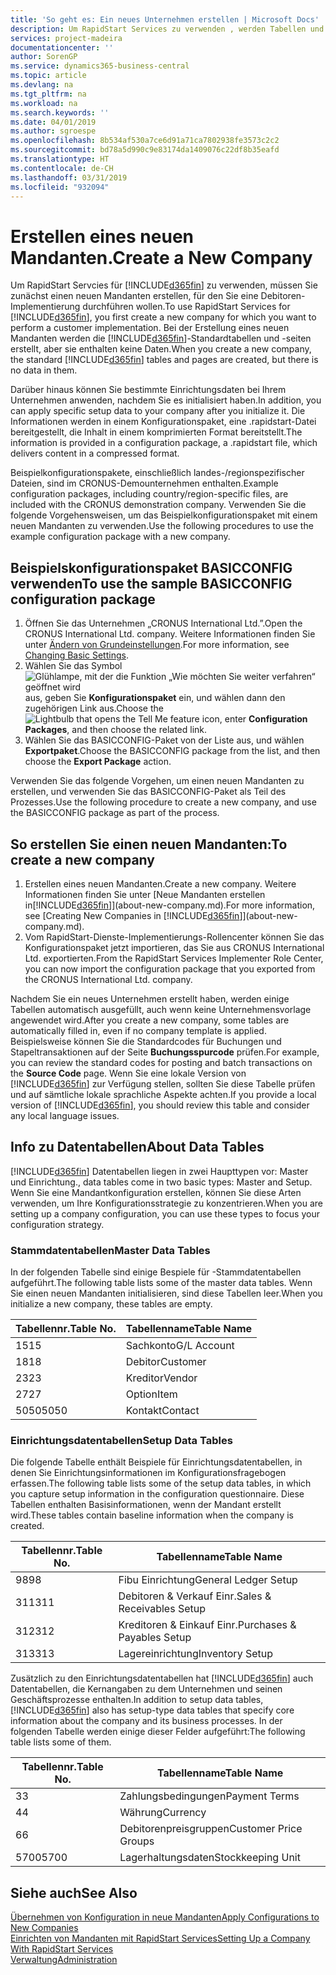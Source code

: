 ```yaml
---
title: 'So geht es: Ein neues Unternehmen erstellen | Microsoft Docs'
description: Um RapidStart Services zu verwenden , werden Tabellen und Seiten erstellt, aber sie enthalten keine Daten.
services: project-madeira
documentationcenter: ''
author: SorenGP
ms.service: dynamics365-business-central
ms.topic: article
ms.devlang: na
ms.tgt_pltfrm: na
ms.workload: na
ms.search.keywords: ''
ms.date: 04/01/2019
ms.author: sgroespe
ms.openlocfilehash: 8b534af530a7ce6d91a71ca7802938fe3573c2c2
ms.sourcegitcommit: bd78a5d990c9e83174da1409076c22df8b35eafd
ms.translationtype: HT
ms.contentlocale: de-CH
ms.lasthandoff: 03/31/2019
ms.locfileid: "932094"
---
```

# <a name="create-a-new-company"></a><span data-ttu-id="10e85-103">Erstellen eines neuen Mandanten.</span><span class="sxs-lookup"><span data-stu-id="10e85-103">Create a New Company</span></span>
<span data-ttu-id="10e85-104">Um RapidStart Servcies für [!INCLUDE[d365fin](includes/d365fin_md.md)] zu verwenden, müssen Sie zunächst einen neuen Mandanten erstellen, für den Sie eine Debitoren-Implementierung durchführen wollen.</span><span class="sxs-lookup"><span data-stu-id="10e85-104">To use RapidStart Services for [!INCLUDE[d365fin](includes/d365fin_md.md)], you first create a new company for which you want to perform a customer implementation.</span></span> <span data-ttu-id="10e85-105">Bei der Erstellung eines neuen Mandanten werden die [!INCLUDE[d365fin](includes/d365fin_md.md)]-Standardtabellen und -seiten erstellt, aber sie enthalten keine Daten.</span><span class="sxs-lookup"><span data-stu-id="10e85-105">When you create a new company, the standard [!INCLUDE[d365fin](includes/d365fin_md.md)] tables and pages are created, but there is no data in them.</span></span>

<span data-ttu-id="10e85-106">Darüber hinaus können Sie bestimmte Einrichtungsdaten bei Ihrem Unternehmen anwenden, nachdem Sie es initialisiert haben.</span><span class="sxs-lookup"><span data-stu-id="10e85-106">In addition, you can apply specific setup data to your company after you initialize it.</span></span> <span data-ttu-id="10e85-107">Die Informationen werden in einem Konfigurationspaket, eine .rapidstart-Datei bereitgestellt, die Inhalt in einem komprimierten Format bereitstellt.</span><span class="sxs-lookup"><span data-stu-id="10e85-107">The information is provided in a configuration package, a .rapidstart file, which delivers content in a compressed format.</span></span>  

<span data-ttu-id="10e85-108">Beispielkonfigurationspakete, einschließlich landes-/regionspezifischer Dateien, sind im CRONUS-Demounternehmen enthalten.</span><span class="sxs-lookup"><span data-stu-id="10e85-108">Example configuration packages, including country/region-specific files, are included with the CRONUS demonstration company.</span></span> <span data-ttu-id="10e85-109">Verwenden Sie die folgende Vorgehensweisen, um das Beispielkonfigurationspaket mit einem neuen Mandanten zu verwenden.</span><span class="sxs-lookup"><span data-stu-id="10e85-109">Use the following procedures to use the example configuration package with a new company.</span></span>  

## <a name="to-use-the-sample-basicconfig-configuration-package"></a><span data-ttu-id="10e85-110">Beispielskonfigurationspaket BASICCONFIG verwenden</span><span class="sxs-lookup"><span data-stu-id="10e85-110">To use the sample BASICCONFIG configuration package</span></span>  
1. <span data-ttu-id="10e85-111">Öffnen Sie das Unternehmen „CRONUS International Ltd.”.</span><span class="sxs-lookup"><span data-stu-id="10e85-111">Open the CRONUS International Ltd. company.</span></span> <span data-ttu-id="10e85-112">Weitere Informationen finden Sie unter [Ändern von Grundeinstellungen](ui-change-basic-settings.md).</span><span class="sxs-lookup"><span data-stu-id="10e85-112">For more information, see [Changing Basic Settings](ui-change-basic-settings.md).</span></span>
2. <span data-ttu-id="10e85-113">Wählen Sie das Symbol ![Glühlampe, mit der die Funktion „Wie möchten Sie weiter verfahren“ geöffnet wird](media/ui-search/search_small.png "Wie möchten Sie weiter verfahren?") aus, geben Sie **Konfigurationspaket** ein, und wählen dann den zugehörigen Link aus.</span><span class="sxs-lookup"><span data-stu-id="10e85-113">Choose the ![Lightbulb that opens the Tell Me feature](media/ui-search/search_small.png "Tell me what you want to do") icon, enter **Configuration Packages**, and then choose the related link.</span></span>  
3. <span data-ttu-id="10e85-114">Wählen Sie das BASICCONFIG-Paket von der Liste aus, und wählen **Exportpaket**.</span><span class="sxs-lookup"><span data-stu-id="10e85-114">Choose the BASICCONFIG package from the list, and then choose the **Export Package** action.</span></span>  

<span data-ttu-id="10e85-115">Verwenden Sie das folgende Vorgehen, um einen neuen Mandanten zu erstellen, und verwenden Sie das BASICCONFIG-Paket als Teil des Prozesses.</span><span class="sxs-lookup"><span data-stu-id="10e85-115">Use the following procedure to create a new company, and use the BASICCONFIG package as part of the process.</span></span>  

## <a name="to-create-a-new-company"></a><span data-ttu-id="10e85-116">So erstellen Sie einen neuen Mandanten:</span><span class="sxs-lookup"><span data-stu-id="10e85-116">To create a new company</span></span>  
1. <span data-ttu-id="10e85-117">Erstellen eines neuen Mandanten.</span><span class="sxs-lookup"><span data-stu-id="10e85-117">Create a new company.</span></span> <span data-ttu-id="10e85-118">Weitere Informationen finden Sie unter  [Neue Mandanten erstellen in[!INCLUDE[d365fin](includes/d365fin_md.md)]](about-new-company.md).</span><span class="sxs-lookup"><span data-stu-id="10e85-118">For more information, see [Creating New Companies in [!INCLUDE[d365fin](includes/d365fin_md.md)]](about-new-company.md).</span></span>
2. <span data-ttu-id="10e85-119">Vom RapidStart-Dienste-Implementierungs-Rollencenter können Sie das Konfigurationspaket jetzt importieren, das Sie aus CRONUS International Ltd. exportierten.</span><span class="sxs-lookup"><span data-stu-id="10e85-119">From the RapidStart Services Implementer Role Center, you can now import the configuration package that you exported from the CRONUS International Ltd. company.</span></span>

<span data-ttu-id="10e85-120">Nachdem Sie ein neues Unternehmen erstellt haben, werden einige Tabellen automatisch ausgefüllt, auch wenn keine Unternehmensvorlage angewendet wird.</span><span class="sxs-lookup"><span data-stu-id="10e85-120">After you create a new company, some tables are automatically filled in, even if no company template is applied.</span></span> <span data-ttu-id="10e85-121">Beispielsweise können Sie die Standardcodes für Buchungen und Stapeltransaktionen auf der Seite **Buchungsspurcode** prüfen.</span><span class="sxs-lookup"><span data-stu-id="10e85-121">For example, you can review the standard codes for posting and batch transactions on the **Source Code** page.</span></span> <span data-ttu-id="10e85-122">Wenn Sie eine lokale Version von [!INCLUDE[d365fin](includes/d365fin_md.md)] zur Verfügung stellen, sollten Sie diese Tabelle prüfen und auf sämtliche lokale sprachliche Aspekte achten.</span><span class="sxs-lookup"><span data-stu-id="10e85-122">If you provide a local version of [!INCLUDE[d365fin](includes/d365fin_md.md)], you should review this table and consider any local language issues.</span></span>

## <a name="about-data-tables"></a><span data-ttu-id="10e85-123">Info zu Datentabellen</span><span class="sxs-lookup"><span data-stu-id="10e85-123">About Data Tables</span></span>
[!INCLUDE[d365fin](includes/d365fin_md.md)]  <span data-ttu-id="10e85-124">Datentabellen liegen in zwei Haupttypen vor: Master und Einrichtung.</span><span class="sxs-lookup"><span data-stu-id="10e85-124">, data tables come in two basic types: Master and Setup.</span></span> <span data-ttu-id="10e85-125">Wenn Sie eine Mandantkonfiguration erstellen, können Sie diese Arten verwenden, um Ihre Konfigurationsstrategie zu konzentrieren.</span><span class="sxs-lookup"><span data-stu-id="10e85-125">When you are setting up a company configuration, you can use these types to focus your configuration strategy.</span></span>  

### <a name="master-data-tables"></a><span data-ttu-id="10e85-126">Stammdatentabellen</span><span class="sxs-lookup"><span data-stu-id="10e85-126">Master Data Tables</span></span>  
<span data-ttu-id="10e85-127">In der folgenden Tabelle sind einige Bespiele für -Stammdatentabellen aufgeführt.</span><span class="sxs-lookup"><span data-stu-id="10e85-127">The following table lists some of the master data tables.</span></span> <span data-ttu-id="10e85-128">Wenn Sie einen neuen Mandanten initialisieren, sind diese Tabellen leer.</span><span class="sxs-lookup"><span data-stu-id="10e85-128">When you initialize a new company, these tables are empty.</span></span>  

|<span data-ttu-id="10e85-129">Tabellennr.</span><span class="sxs-lookup"><span data-stu-id="10e85-129">Table No.</span></span>|<span data-ttu-id="10e85-130">Tabellenname</span><span class="sxs-lookup"><span data-stu-id="10e85-130">Table Name</span></span>|  
|-------------------|--------------------|  
|<span data-ttu-id="10e85-131">15</span><span class="sxs-lookup"><span data-stu-id="10e85-131">15</span></span>|<span data-ttu-id="10e85-132">Sachkonto</span><span class="sxs-lookup"><span data-stu-id="10e85-132">G/L Account</span></span>|  
|<span data-ttu-id="10e85-133">18</span><span class="sxs-lookup"><span data-stu-id="10e85-133">18</span></span>|<span data-ttu-id="10e85-134">Debitor</span><span class="sxs-lookup"><span data-stu-id="10e85-134">Customer</span></span>|  
|<span data-ttu-id="10e85-135">23</span><span class="sxs-lookup"><span data-stu-id="10e85-135">23</span></span>|<span data-ttu-id="10e85-136">Kreditor</span><span class="sxs-lookup"><span data-stu-id="10e85-136">Vendor</span></span>|  
|<span data-ttu-id="10e85-137">27</span><span class="sxs-lookup"><span data-stu-id="10e85-137">27</span></span>|<span data-ttu-id="10e85-138">Option</span><span class="sxs-lookup"><span data-stu-id="10e85-138">Item</span></span>|  
|<span data-ttu-id="10e85-139">5050</span><span class="sxs-lookup"><span data-stu-id="10e85-139">5050</span></span>|<span data-ttu-id="10e85-140">Kontakt</span><span class="sxs-lookup"><span data-stu-id="10e85-140">Contact</span></span>|  

### <a name="setup-data-tables"></a><span data-ttu-id="10e85-141">Einrichtungsdatentabellen</span><span class="sxs-lookup"><span data-stu-id="10e85-141">Setup Data Tables</span></span>  
<span data-ttu-id="10e85-142">Die folgende Tabelle enthält Beispiele für Einrichtungsdatentabellen, in denen Sie Einrichtungsinformationen im Konfigurationsfragebogen erfassen.</span><span class="sxs-lookup"><span data-stu-id="10e85-142">The following table lists some of the setup data tables, in which you capture setup information in the configuration questionnaire.</span></span> <span data-ttu-id="10e85-143">Diese Tabellen enthalten Basisinformationen, wenn der Mandant erstellt wird.</span><span class="sxs-lookup"><span data-stu-id="10e85-143">These tables contain baseline information when the company is created.</span></span>  

|<span data-ttu-id="10e85-144">Tabellennr.</span><span class="sxs-lookup"><span data-stu-id="10e85-144">Table No.</span></span>|<span data-ttu-id="10e85-145">Tabellenname</span><span class="sxs-lookup"><span data-stu-id="10e85-145">Table Name</span></span>|  
|-------------------|--------------------|  
|<span data-ttu-id="10e85-146">98</span><span class="sxs-lookup"><span data-stu-id="10e85-146">98</span></span>|<span data-ttu-id="10e85-147">Fibu Einrichtung</span><span class="sxs-lookup"><span data-stu-id="10e85-147">General Ledger Setup</span></span>|  
|<span data-ttu-id="10e85-148">311</span><span class="sxs-lookup"><span data-stu-id="10e85-148">311</span></span>|<span data-ttu-id="10e85-149">Debitoren & Verkauf Einr.</span><span class="sxs-lookup"><span data-stu-id="10e85-149">Sales & Receivables Setup</span></span>|  
|<span data-ttu-id="10e85-150">312</span><span class="sxs-lookup"><span data-stu-id="10e85-150">312</span></span>|<span data-ttu-id="10e85-151">Kreditoren & Einkauf Einr.</span><span class="sxs-lookup"><span data-stu-id="10e85-151">Purchases & Payables Setup</span></span>|  
|<span data-ttu-id="10e85-152">313</span><span class="sxs-lookup"><span data-stu-id="10e85-152">313</span></span>|<span data-ttu-id="10e85-153">Lagereinrichtung</span><span class="sxs-lookup"><span data-stu-id="10e85-153">Inventory Setup</span></span>|  

<span data-ttu-id="10e85-154">Zusätzlich zu den Einrichtungsdatentabellen hat [!INCLUDE[d365fin](includes/d365fin_md.md)] auch Datentabellen, die Kernangaben zu dem Unternehmen und seinen Geschäftsprozesse enthalten.</span><span class="sxs-lookup"><span data-stu-id="10e85-154">In addition to setup data tables, [!INCLUDE[d365fin](includes/d365fin_md.md)] also has setup-type data tables that specify core information about the company and its business processes.</span></span> <span data-ttu-id="10e85-155">In der folgenden Tabelle werden einige dieser Felder aufgeführt:</span><span class="sxs-lookup"><span data-stu-id="10e85-155">The following table lists some of them.</span></span>  

|<span data-ttu-id="10e85-156">Tabellennr.</span><span class="sxs-lookup"><span data-stu-id="10e85-156">Table No.</span></span>|<span data-ttu-id="10e85-157">Tabellenname</span><span class="sxs-lookup"><span data-stu-id="10e85-157">Table Name</span></span>|  
|-------------------|--------------------|  
|<span data-ttu-id="10e85-158">3</span><span class="sxs-lookup"><span data-stu-id="10e85-158">3</span></span>|<span data-ttu-id="10e85-159">Zahlungsbedingungen</span><span class="sxs-lookup"><span data-stu-id="10e85-159">Payment Terms</span></span>|  
|<span data-ttu-id="10e85-160">4</span><span class="sxs-lookup"><span data-stu-id="10e85-160">4</span></span>|<span data-ttu-id="10e85-161">Währung</span><span class="sxs-lookup"><span data-stu-id="10e85-161">Currency</span></span>|  
|<span data-ttu-id="10e85-162">6</span><span class="sxs-lookup"><span data-stu-id="10e85-162">6</span></span>|<span data-ttu-id="10e85-163">Debitorenpreisgruppen</span><span class="sxs-lookup"><span data-stu-id="10e85-163">Customer Price Groups</span></span>|  
|<span data-ttu-id="10e85-164">5700</span><span class="sxs-lookup"><span data-stu-id="10e85-164">5700</span></span>|<span data-ttu-id="10e85-165">Lagerhaltungsdaten</span><span class="sxs-lookup"><span data-stu-id="10e85-165">Stockkeeping Unit</span></span>|

  

## <a name="see-also"></a><span data-ttu-id="10e85-166">Siehe auch</span><span class="sxs-lookup"><span data-stu-id="10e85-166">See Also</span></span>  
[<span data-ttu-id="10e85-167">Übernehmen von Konfiguration in neue Mandanten</span><span class="sxs-lookup"><span data-stu-id="10e85-167">Apply Configurations to New Companies</span></span>](admin-apply-configuration-to-new-companies.md)  
[<span data-ttu-id="10e85-168">Einrichten von Mandanten mit RapidStart Services</span><span class="sxs-lookup"><span data-stu-id="10e85-168">Setting Up a Company With RapidStart Services</span></span>](admin-set-up-a-company-with-rapidstart.md)  
[<span data-ttu-id="10e85-169">Verwaltung</span><span class="sxs-lookup"><span data-stu-id="10e85-169">Administration</span></span>](admin-setup-and-administration.md)
